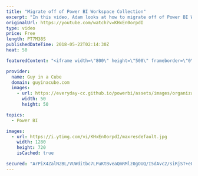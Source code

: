 ```yaml
---
title: "Migrate off of Power BI Workspace Collection"
excerpt: "In this video, Adam looks at how to migrate off of Power BI Workspace Collection to Power BI Embedded. Power BI Workspace collections will be shut down on June 30, 2018. You don't have much time before your reports and visuals will stop working if you are still on Power BI Workspace Collections.  How"
originalUrl: https://youtube.com/watch?v=KHxEn0orpdI
type: video
price: Free
length: PT7M38S
publishedDateTime: 2018-05-22T02:14:30Z
heat: 50

featuredContent: "<iframe width=\"800\" height=\"500\" frameborder=\"0\" src=\"https://www.youtube.com/embed/KHxEn0orpdI\" allow=\"accelerometer; autoplay; encrypted-media; gyroscope; picture-in-picture\" allowfullscreen></iframe>"

provider:
  name: Guy in a Cube
  domain: guyinacube.com
  images:
    - url: https://everyday-cc.github.io/powerbi/assets/images/organizations/guyinacube.com-50x50.jpg
      width: 50
      height: 50

topics:
  - Power BI

images:
  - url: https://i.ytimg.com/vi/KHxEn0orpdI/maxresdefault.jpg
    width: 1280
    height: 720
    isCached: true

secured: "ArPiX4ZalN2BL/VUWditbc7LPuKtBveaQmRMlz0gOUQ/I5dAvc2/siRjST+eU+tbZIREhs2hgSBJppKTp+yx2uEo6UuH0jq3ERkOz8biBz6cOwB4npR5J8ODJfSIw9lTvro/NTUOgXu7kfIvWxVWdrLeSeRTaooHOs0b9b7Aw9Wa1s6BdhYkhfH0OKsIH69TKnsFL7UQJrhA5L3X1XUdEWTyL8/xlLRDkedKvA7lKUEhh4sPcZ6fMoZL7QqfQvdMWFLVf6gTyQMQoJIHj+JuCCbRil5Ph/n4ulNUd3M1QfipErKcOjYTRmYYkCAC1GEY+J72HDwLShd09/eiDpp1DSx27xlqmRVTBYXJuizrPOYXSx40JoOYLug8KzsNN/SLc1IajTrLJvMHLEciaMXY0TQC4txG1Jv+uDs4S/DhuRY=;B04zhpk6zQcxUyB2j5WODQ=="
---
```


